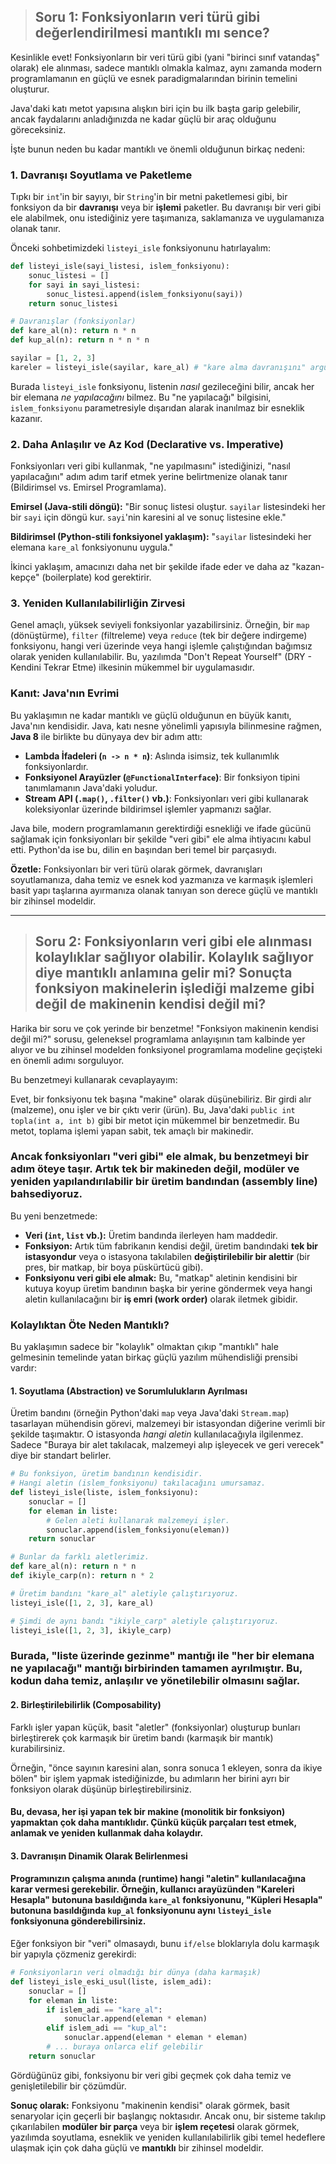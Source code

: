 > ## **Soru 1:** Fonksiyonların veri türü gibi değerlendirilmesi mantıklı mı sence?

Kesinlikle evet! Fonksiyonların bir veri türü gibi (yani "birinci sınıf vatandaş" olarak) ele alınması, sadece mantıklı olmakla kalmaz, aynı zamanda modern programlamanın en güçlü ve esnek paradigmalarından birinin temelini oluşturur.

Java'daki katı metot yapısına alışkın biri için bu ilk başta garip gelebilir, ancak faydalarını anladığınızda ne kadar güçlü bir araç olduğunu göreceksiniz.

İşte bunun neden bu kadar mantıklı ve önemli olduğunun birkaç nedeni:

### 1. Davranışı Soyutlama ve Paketleme

Tıpkı bir `int`'in bir sayıyı, bir `String`'in bir metni paketlemesi gibi, bir fonksiyon da bir **davranışı** veya bir **işlemi** paketler. Bu davranışı bir veri gibi ele alabilmek, onu istediğiniz yere taşımanıza, saklamanıza ve uygulamanıza olanak tanır.

Önceki sohbetimizdeki `listeyi_isle` fonksiyonunu hatırlayalım:

```python
def listeyi_isle(sayi_listesi, islem_fonksiyonu):
    sonuc_listesi = []
    for sayi in sayi_listesi:
        sonuc_listesi.append(islem_fonksiyonu(sayi))
    return sonuc_listesi

# Davranışlar (fonksiyonlar)
def kare_al(n): return n * n
def kup_al(n): return n * n * n

sayilar = [1, 2, 3]
kareler = listeyi_isle(sayilar, kare_al) # "kare alma davranışını" argüman olarak geçiyoruz
```

Burada `listeyi_isle` fonksiyonu, listenin *nasıl* gezileceğini bilir, ancak her bir elemana *ne yapılacağını* bilmez. Bu "ne yapılacağı" bilgisini, `islem_fonksiyonu` parametresiyle dışarıdan alarak inanılmaz bir esneklik kazanır.

### 2. Daha Anlaşılır ve Az Kod (Declarative vs. Imperative)

Fonksiyonları veri gibi kullanmak, "ne yapılmasını" istediğinizi, "nasıl yapılacağını" adım adım tarif etmek yerine belirtmenize olanak tanır (Bildirimsel vs. Emirsel Programlama).

**Emirsel (Java-stili döngü):** "Bir sonuç listesi oluştur. `sayilar` listesindeki her bir `sayi` için döngü kur. `sayi`'nin karesini al ve sonuç listesine ekle."

**Bildirimsel (Python-stili fonksiyonel yaklaşım):** "`sayilar` listesindeki her elemana `kare_al` fonksiyonunu uygula."

İkinci yaklaşım, amacınızı daha net bir şekilde ifade eder ve daha az "kazan-kepçe" (boilerplate) kod gerektirir.

### 3. Yeniden Kullanılabilirliğin Zirvesi

Genel amaçlı, yüksek seviyeli fonksiyonlar yazabilirsiniz. Örneğin, bir `map` (dönüştürme), `filter` (filtreleme) veya `reduce` (tek bir değere indirgeme) fonksiyonu, hangi veri üzerinde veya hangi işlemle çalıştığından bağımsız olarak yeniden kullanılabilir. Bu, yazılımda "Don't Repeat Yourself" (DRY - Kendini Tekrar Etme) ilkesinin mükemmel bir uygulamasıdır.

### Kanıt: Java'nın Evrimi

Bu yaklaşımın ne kadar mantıklı ve güçlü olduğunun en büyük kanıtı, Java'nın kendisidir. Java, katı nesne yönelimli yapısıyla bilinmesine rağmen, **Java 8** ile birlikte bu dünyaya dev bir adım attı:

*   **Lambda İfadeleri (`n -> n * n`)**: Aslında isimsiz, tek kullanımlık fonksiyonlardır.
*   **Fonksiyonel Arayüzler (`@FunctionalInterface`)**: Bir fonksiyon tipini tanımlamanın Java'daki yoludur.
*   **Stream API (`.map()`, `.filter()` vb.)**: Fonksiyonları veri gibi kullanarak koleksiyonlar üzerinde bildirimsel işlemler yapmanızı sağlar.

Java bile, modern programlamanın gerektirdiği esnekliği ve ifade gücünü sağlamak için fonksiyonları bir şekilde "veri gibi" ele alma ihtiyacını kabul etti. Python'da ise bu, dilin en başından beri temel bir parçasıydı.

**Özetle:** Fonksiyonları bir veri türü olarak görmek, davranışları soyutlamanıza, daha temiz ve esnek kod yazmanıza ve karmaşık işlemleri basit yapı taşlarına ayırmanıza olanak tanıyan son derece güçlü ve mantıklı bir zihinsel modeldir.

---

> ## **Soru 2:** Fonksiyonların veri gibi ele alınması kolaylıklar sağlıyor olabilir. Kolaylık sağlıyor diye mantıklı anlamına gelir mi? Sonuçta fonksiyon makinelerin işlediği malzeme gibi değil de makinenin kendisi değil mi?

Harika bir soru ve çok yerinde bir benzetme! "Fonksiyon makinenin kendisi değil mi?" sorusu, geleneksel programlama anlayışının tam kalbinde yer alıyor ve bu zihinsel modelden fonksiyonel programlama modeline geçişteki en önemli adımı sorguluyor.

Bu benzetmeyi kullanarak cevaplayayım:

Evet, bir fonksiyonu tek başına "makine" olarak düşünebiliriz. Bir girdi alır (malzeme), onu işler ve bir çıktı verir (ürün). Bu, Java'daki `public int topla(int a, int b)` gibi bir metot için mükemmel bir benzetmedir. Bu metot, toplama işlemi yapan sabit, tek amaçlı bir makinedir.

### Ancak fonksiyonları "veri gibi" ele almak, bu benzetmeyi bir adım öteye taşır. Artık tek bir makineden değil, **modüler ve yeniden yapılandırılabilir bir üretim bandından (assembly line)** bahsediyoruz.

Bu yeni benzetmede:

*   **Veri (`int`, `list` vb.):** Üretim bandında ilerleyen ham maddedir.
*   **Fonksiyon:** Artık tüm fabrikanın kendisi değil, üretim bandındaki **tek bir istasyondur** veya o istasyona takılabilen **değiştirilebilir bir alettir** (bir pres, bir matkap, bir boya püskürtücü gibi).
*   **Fonksiyonu veri gibi ele almak:** Bu, "matkap" aletinin kendisini bir kutuya koyup üretim bandının başka bir yerine göndermek veya hangi aletin kullanılacağını bir **iş emri (work order)** olarak iletmek gibidir.

### Kolaylıktan Öte Neden Mantıklı?

Bu yaklaşımın sadece bir "kolaylık" olmaktan çıkıp "mantıklı" hale gelmesinin temelinde yatan birkaç güçlü yazılım mühendisliği prensibi vardır:

#### 1. Soyutlama (Abstraction) ve Sorumlulukların Ayrılması
Üretim bandını (örneğin Python'daki `map` veya Java'daki `Stream.map`) tasarlayan mühendisin görevi, malzemeyi bir istasyondan diğerine verimli bir şekilde taşımaktır. O istasyonda *hangi aletin* kullanılacağıyla ilgilenmez. Sadece "Buraya bir alet takılacak, malzemeyi alıp işleyecek ve geri verecek" diye bir standart belirler.

```python
# Bu fonksiyon, üretim bandının kendisidir.
# Hangi aletin (islem_fonksiyonu) takılacağını umursamaz.
def listeyi_isle(liste, islem_fonksiyonu):
    sonuclar = []
    for eleman in liste:
        # Gelen aleti kullanarak malzemeyi işler.
        sonuclar.append(islem_fonksiyonu(eleman)) 
    return sonuclar

# Bunlar da farklı aletlerimiz.
def kare_al(n): return n * n
def ikiyle_carp(n): return n * 2

# Üretim bandını "kare_al" aletiyle çalıştırıyoruz.
listeyi_isle([1, 2, 3], kare_al)

# Şimdi de aynı bandı "ikiyle_carp" aletiyle çalıştırıyoruz.
listeyi_isle([1, 2, 3], ikiyle_carp)
```
### Burada, "liste üzerinde gezinme" mantığı ile "her bir elemana ne yapılacağı" mantığı birbirinden tamamen ayrılmıştır. Bu, kodun daha temiz, anlaşılır ve yönetilebilir olmasını sağlar.

#### 2. Birleştirilebilirlik (Composability)
Farklı işler yapan küçük, basit "aletler" (fonksiyonlar) oluşturup bunları birleştirerek çok karmaşık bir üretim bandı (karmaşık bir mantık) kurabilirsiniz.

Örneğin, "önce sayının karesini alan, sonra sonuca 1 ekleyen, sonra da ikiye bölen" bir işlem yapmak istediğinizde, bu adımların her birini ayrı bir fonksiyon olarak düşünüp birleştirebilirsiniz.
#### **Bu, devasa, her işi yapan tek bir makine (monolitik bir fonksiyon) yapmaktan çok daha mantıklıdır. Çünkü küçük parçaları test etmek, anlamak ve yeniden kullanmak daha kolaydır.**

#### 3. Davranışın Dinamik Olarak Belirlenmesi
#### **Programınızın çalışma anında (runtime) hangi "aletin" kullanılacağına karar vermesi gerekebilir. Örneğin, kullanıcı arayüzünden "Kareleri Hesapla" butonuna basıldığında `kare_al` fonksiyonunu, "Küpleri Hesapla" butonuna basıldığında `kup_al` fonksiyonunu aynı `listeyi_isle` fonksiyonuna gönderebilirsiniz.**

Eğer fonksiyon bir "veri" olmasaydı, bunu `if/else` bloklarıyla dolu karmaşık bir yapıyla çözmeniz gerekirdi:

```python
# Fonksiyonların veri olmadığı bir dünya (daha karmaşık)
def listeyi_isle_eski_usul(liste, islem_adi):
    sonuclar = []
    for eleman in liste:
        if islem_adi == "kare_al":
            sonuclar.append(eleman * eleman)
        elif islem_adi == "kup_al":
            sonuclar.append(eleman * eleman * eleman)
        # ... buraya onlarca elif gelebilir
    return sonuclar
```
Gördüğünüz gibi, fonksiyonu bir veri gibi geçmek çok daha temiz ve genişletilebilir bir çözümdür.

**Sonuç olarak:** Fonksiyonu "makinenin kendisi" olarak görmek, basit senaryolar için geçerli bir başlangıç noktasıdır. Ancak onu, bir sisteme takılıp çıkarılabilen **modüler bir parça** veya bir **işlem reçetesi** olarak görmek, yazılımda soyutlama, esneklik ve yeniden kullanılabilirlik gibi temel hedeflere ulaşmak için çok daha güçlü ve **mantıklı** bir zihinsel modeldir.
